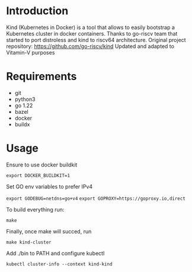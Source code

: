 # Introduction

Kind (Kubernetes in Docker) is a tool that allows to easily bootstrap a Kubernetes cluster in docker containers.
Thanks to go-riscv team that started to port distroless and kind to riscv64 architecture. 
Original project repository: https://github.com/go-riscv/kind
Updated and adapted to Vitamin-V purposes

# Requirements
- git
- python3
- go 1.22
- bazel
- docker
- buildx


# Usage
Ensure to use docker buildkit

`export DOCKER_BUILDKIT=1`

Set GO env variables to prefer IPv4

`export GODEBUG=netdns=go+v4`
`export GOPROXY=https://goproxy.io,direct`

To build everything run:

`make`

Finally, once make will succed, run

`make kind-cluster`

Add ./bin to PATH and configure kubectl

`kubectl cluster-info --context kind-kind`

